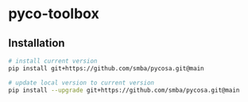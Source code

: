 # pyco-toolbox

## Installation
```bash
# install current version
pip install git+https://github.com/smba/pycosa.git@main 

# update local version to current version
pip install --upgrade git+https://github.com/smba/pycosa.git@main 
```
